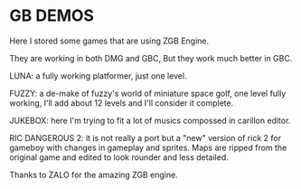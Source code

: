 # GB DEMOS
Here I stored some games that are using ZGB Engine.

They are working in both DMG and GBC, But they work much better in GBC.

LUNA: a fully working platformer, just one level.

FUZZY: a de-make of fuzzy's world of miniature space golf, one level fully working, I'll add about 12 levels and I'll consider it complete.

JUKEBOX: here I'm trying to fit a lot of musics compossed in carillon editor.

RIC DANGEROUS 2: it is not really a port but a "new" version of rick 2 for gameboy with changes in gameplay and sprites. Maps are ripped from the original game and edited to look rounder and less detailed.

Thanks to ZALO for the amazing ZGB engine.
